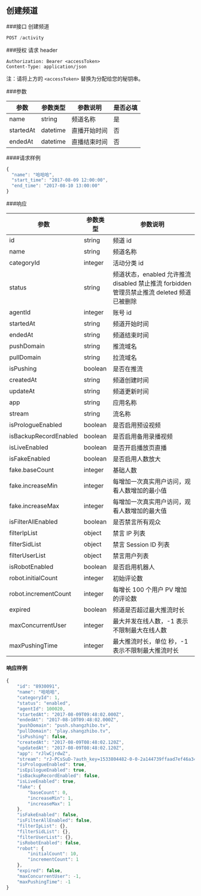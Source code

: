 ## 创建频道

###接口
创建频道

```js
POST /activity
```
###授权
请求 header

```
Authorization: Bearer <accessToken>
Content-Type: application/json
```

注：请将上方的 `<accessToken>` 替换为分配给您的秘钥串。

###参数

| 参数        | 参数类型     | 参数说明   | 是否必填 |
| --------- | -------- | ------ | ---- |
| name      | string   | 频道名称   | 是    |
| startedAt | datetime | 直播开始时间 | 否    |
| endedAt   | datetime | 直播结束时间 | 否    |

####请求样例

```js
{
  "name": "哈哈哈",
  "start_time": "2017-08-09 12:00:00",
  "end_time": "2017-08-10 13:00:00"
}
```

###响应

| 参数                    | 参数类型    | 参数说明                                     |
| --------------------- | ------- | ---------------------------------------- |
| id                    | string  | 频道 id                                    |
| name                  | string  | 频道名称                                     |
| categoryId            | integer | 活动分类 id                                  |
| status                | string  | 频道状态，enabled 允许推流 disabled 禁止推流 forbidden 管理员禁止推流 deleted 频道已被删除 |
| agentId               | integer | 账号 id                                    |
| startedAt             | string  | 频道开始时间                                   |
| endedAt               | string  | 频道结束时间                                   |
| pushDomain            | string  | 推流域名                                     |
| pullDomain            | string  | 拉流域名                                     |
| isPushing             | boolean | 是否在推流                                    |
| createdAt             | string  | 频道创建时间                                   |
| updateAt              | string  | 频道更新时间                                   |
| app                   | string  | 应用名称                                     |
| stream                | string  | 流名称                                      |
| isPrologueEnabled     | boolean | 是否启用预设视频                                 |
| isBackupRecordEnabled | boolean | 是否启用备用录播视频                               |
| isLiveEnabled         | boolean | 是否开启播放页直播                                |
| isFakeEnabled         | boolean | 是否启用人数放大                                 |
| fake.baseCount        | integer | 基础人数                                     |
| fake.increaseMin      | integer | 每增加一次真实用户访问，观看人数增加的最小值                   |
| fake.increaseMax      | integer | 每增加一次真实用户访问，观看人数增加的最大值                   |
| isFilterAllEnabled    | boolean | 是否禁言所有观众                                 |
| filterIpList          | object  | 禁言 IP 列表                                 |
| filterSidList         | object  | 禁言 Session ID 列表                         |
| filterUserList        | object  | 禁言用户列表                                   |
| isRobotEnabled        | boolean | 是否启用机器人                                  |
| robot.initialCount    | integer | 初始评论数                                    |
| robot.incrementCount  | integer | 每增长 100 个用户 PV 增加的评论数                    |
| expired               | boolean | 频道是否超过最大推流时长                             |
| maxConcurrentUser     | integer | 最大并发在线人数，-1 表示不限制最大在线人数                  |
| maxPushingTime        | integer | 最大推流时长，单位 秒，-1 表示不限制最大推流时长               |

#### 响应样例
```js
{
    "id": "8930091",
    "name": "哈哈哈",
    "categoryId": 1,
    "status": "enabled",
    "agentId": 100020,
    "startedAt": "2017-08-09T09:48:02.000Z",
    "endedAt": "2017-08-10T09:48:02.000Z",
    "pushDomain": "push.shangzhibo.tv",
    "pullDomain": "play.shangzhibo.tv",
    "isPushing": false,
    "createdAt": "2017-08-09T08:48:02.120Z",
    "updatedAt": "2017-08-09T08:48:02.120Z",
    "app": "rJlwCjrdwZ",
    "stream": "rJ-PCsSuD-?auth_key=1533804482-0-0-2a144739ffaad7ef46a34b63fa524491",
    "isPrologueEnabled": true,
    "isEpilogueEnabled": true,
    "isBackupRecordEnabled": false,
    "isLiveEnabled": true,
    "fake": {
        "baseCount": 0,
        "increaseMin": 1,
        "increaseMax": 1
    },
    "isFakeEnabled": false,
    "isFilterAllEnabled": false,
    "filterIpList": {},
    "filterSidList": {},
    "filterUserList": {},
    "isRobotEnabled": false,
    "robot": {
        "initialCount": 10,
        "incrementCount": 1
    },
    "expired": false,
    "maxConcurrentUser": -1,
    "maxPushingTime": -1
}
```


